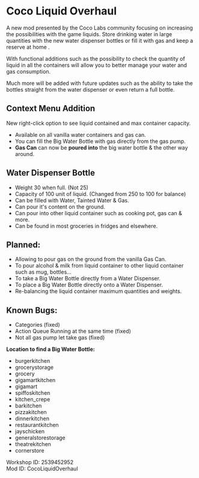 # Coco Liquid Overhaul

A new mod presented by the Coco Labs community focusing on increasing the possibilities with the game liquids. Store drinking water in large quantities with the new water dispenser bottles or fill it with gas and keep a reserve at home .

With functional additions such as the possibility to check the quantity of liquid in all the containers will allow you to better manage your water and gas consumption.

Much more will be added with future updates such as the ability to take the bottles straight from the water dispenser or even return a full bottle.

## Context Menu Addition
New right-click option to see liquid contained and max container capacity.
- Available on all vanilla water containers and gas can.
- You can fill the Big Water Bottle with gas directly from the gas pump.
- **Gas Can** can now be **poured into** the big water bottle & the other way around.

## Water Dispenser Bottle
- Weight 30 when full. (Not 25)
- Capacity of 100 unit of liquid. (Changed from 250 to 100 for balance)
- Can be filled with Water, Tainted Water & Gas.
- Can pour it's content on the ground.
- Can pour into other liquid container such as cooking pot, gas can & more.
- Can be found in most groceries in fridges and elsewhere.

## Planned:
- Allowing to pour gas on the ground from the vanilla Gas Can.
- To pour alcohol & milk from liquid container to other liquid container such as mug, bottles...
- To take a Big Water Bottle directly from a Water Dispenser.
- To place a Big Water Bottle directly onto a Water Dispenser.
- Re-balancing the liquid container maximum quantities and weights.

## Known Bugs:
- Categories (fixed)
- Action Queue Running at the same time (fixed)
- Not all gas pump let take gas (fixed)

**Location to find a Big Water Bottle:**
- burgerkitchen
- grocerystorage
- grocery
- gigamartkitchen
- gigamart
- spiffoskitchen
- kitchen_crepe
- barkitchen
- pizzakitchen
- dinnerkitchen
- restaurantkitchen
- jayschicken
- generalstorestorage
- theatrekitchen
- cornerstore

Workshop ID: 2539452952  
Mod ID: CocoLiquidOverhaul
